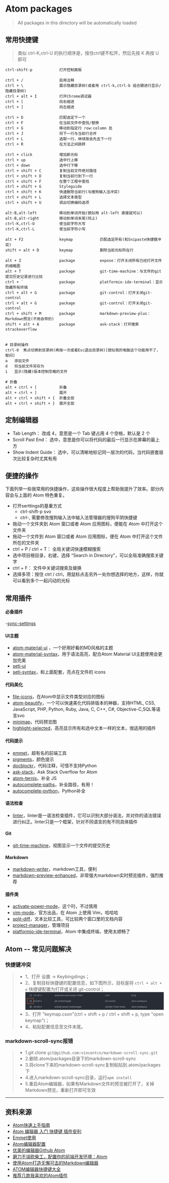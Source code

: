 # Atom packages
>All packages in this directory will be automatically loaded

## 常用快捷键
>类似 ctrl-K,ctrl-U 的执行顺序是，按住ctrl键不松开，然后先按 K 再按 U 即可
```
ctrl-shift-p            打开控制面板

ctrl + /                启用注释
ctrl + \                展示隐藏目录树(或者用 ctrl-k,ctrl-b 组合键进行显示/隐藏目录树)
ctrl + alt + I          打开Chrome调试器
ctrl + [                向右缩进
ctrl + ]                向左缩进

ctrl + D                匹配选定下一个
ctrl + F                在当前文件中查找/替换
ctrl + G                移动到指定行 row:column 处
ctrl + J                将下一行与当前行合并
ctrl + L                选取一行，继续按会先去下一行
ctrl + R                在方法之间跳转

ctrl + click            增加新光标
ctrl + up               选中行上移
ctrl + down             选中行下移
ctrl + shift + C        复制当前文件绝对路径
ctrl + shift + D        复制当前行到下一行
ctrl + shift + F        在整个工程中查找
ctrl + shift + G        Styleguide
ctrl + shift + K        快速删除当前行(与搜狗输入法冲突)
ctrl + shift + L        选择文本类型
ctrl + shift + U        调出切换编码选项

alt-B,alt-left          移动到单词开始(貌似用 alt-left 直接就可以)
alt-B,alt-right         移动到单词末尾(同上)
ctrl-K,ctrl-U           使当前字符大写
ctrl-K,ctrl-L           使当前字符小写

alt + F2                keymap            匹配选定所有(和Snipaste快捷键冲突)
shift + alt + D         keymap            删除当前光标所在行

alt + Z                 package           expose：打开关闭所有已经打开文件的缩略图
alt + T                 package           git-time-machine：与文件的git提交历史记录进行比较
ctrl + `                package           platformio-ide-terminal：显示隐藏所有终端
ctrl + alt + G          package           git-control：打开关闭git-control
ctrl + alt + G          package           git-control：打开关闭git-control
ctrl + shift + M        package           markdown-preview-plus：Markdown预览(不用自带的)
shift + alt + A         package           ask-stack：打开搜索strackoverflow


# 目录树操作
ctrl-0  焦点切换到目录树(再按一次或者Esc退出目录树)[貌似我的电脑这个功能用不了，郁闷]
a   添加文件
d   将当前文件另存为
i   显示(隐藏)版本控制忽略的文件

# 折叠
alt + ctrl + [          折叠
alt + ctrl + ]          展开
alt + ctrl + shift + {  折叠全部
alt + ctrl + shift + }  展开全部
```

## 定制编辑器

- Tab Length： 改成 4，意思是一个 Tab 键占用 4 个空格，默认是 2 个
- Scroll Past End： 选中，意思是你可以将代码的最后一行显示在屏幕的最上方
- Show Indent Guide： 选中，可以清晰地标记同一层次的代码，当代码嵌套层次比较复杂时尤其有用

## 便捷的操作
下面列举一些我常用的快捷操作，这些操作很大程度上帮助我提升了效率。部分内容会与上面的 Atom 特色重复。

- 打开serttings的基重方式
    - ctrl-shift-p  svo
    - ctrl-,    需要修改搜狗输入法中输入法管理器的搜狗平阴快捷键
- 拖动一个文件夹到 Atom 窗口或者 Atom 应用图标，便能在 Atom 中打开这个文件夹
- 拖动一个文件到 Atom 窗口或者 Atom 应用图标，便在 Atom 中打开这个文件所在的文件夹
- ctrl + P / ctrl + T： 全局关键词快速模糊搜索
- 选中项目根目录，右键，选择 “Search in Directory”，可以全局准确搜索关键字
- ctrl + F： 文件中关键词搜索及替换
- 选择多项：按住 ctrl / ctrl，用鼠标点击另外一处你想选择的地方，这样，你就可以看到多个一起闪动的光标


## 常用插件

#### 必备插件
-[sync-settings](https://atom.io/packages/sync-settings)

#### UI主题
- [atom-material-ui](https://atom.io/themes/atom-material-ui) ，一个好用好看的MD风格的主题
- [atom-material-syntax](https://atom.io/themes/atom-material-syntax)，用于语法高亮，配合Atom Material UI主题使用会更加完美
- [seti-ui](https://atom.io/themes/seti-ui)
- [seti-syntax](https://atom.io/themes/seti-syntax)，和上面配套，亮点在文件的 icons

#### 代码美化
- [file-icons](https://atom.io/packages/file-icons)，在Atom中显示文件类型对应的图标
- [atom-beautify](https://atom.io/packages/atom-beautify)，一个可以快速美化代码排版本的神器，支持HTML, CSS, JavaScript, PHP, Python, Ruby, Java, C, C++, C#, Objective-C,SQL等语言svo
- [minimap](https://atom.io/packages/minimap)，代码预览图
- [highlight-selected](https://atom.io/packages/highlight-selected)，高亮显示所有和选中文本一样的文本，很适用的插件

#### 代码提示
- [emmet](https://atom.io/packages/emmet)，超有名的前端工具
- [pigments](https://atom.io/packages/pigments)，颜色提示
- [docblockr](https://atom.io/packages/docblockr)，代码注释，可惜不支持Python
- [ask-stack](https://atom.io/packages/ask-stack)，Ask Stack Overflow for Atom
- [atom-ternjs](https://atom.io/packages/atom-ternjs)，补全 JS
- [autocomplete-paths](https://atom.io/packages/autocomplete-paths)，补全路径，有用！
- [autocomplete-python](https://atom.io/packages/autocomplete-python)，Python补全

#### 语法检查
- [linter](https://atom.io/packages/linter)，linter是一语法检查插件，它可以识别大部分语法，并对你的语法错误进行纠正。linter只是一个框架，针对不同语言的有不同具体插件

#### Git
- [git-time-machine](https://atom.io/themes/git-time-machine)，视图显示一个文件的提交历史

#### Markdown
- [markdown-writer](https://atom.io/packages/markdown-writer)，markdown工具，便利
- [markdown-preview-enhanced](https://atom.io/packages/markdown-preview-enhanced)，非常强大markdown实时预览插件，强烈推荐

#### 插件类
- [activate-power-mode](https://atom.io/packages/activate-power-mode)，这个叼，不过慎用
- [vim-mode](https://atom.io/packages/vim-mode)，官方出品，在 Atom 上使用 Vim，哈哈哈
- [split-diff](https://atom.io/packages/minimap-split-diff)，文本比较工具，可比较两个窗口里的文档内容
- [project-manager](https://atom.io/packages/project-manager)，管理项目
- [platformio-ide-terminal](https://atom.io/packages/platformio-ide-terminal)，Atom 中集成终端，使用太顺畅了


## Atom -- 常见问题解决

### **快捷键冲突**

>- 1、打开 设置 -> Keybingdings；
>- 2、复制目标快捷键的配置信息，如下图所示，目标是将 `ctrl + alt + o` 快捷键配置为打开或关闭 git-control；
![images](https://github.com/jmszwzr/AtomPackages/raw/master/_images/Keybingdings.png)
>- 3、打开 "keymap.cson"(ctrl + shift + p / ctrl + shift + p, type "open keymap")；
>- 4、粘贴配置信息至文件末尾。

### **markdown-scroll-sync报错**

>- 1.git clone `git@github.com:vincentcn/markdown-scroll-sync.git`
>- 2.删除.atom/packages目录下的markdown-scroll-sync
>- 3.将clone下来的markdown-scroll-sync复制粘贴到.atom/packages下
>- 4.进入markdown-scroll-sync目录，运行`apm install`
>- 5.重启Atom编辑器，如果有Markdown文件的预览被打开了，关掉Markdown预览，重新打开即可生效









--------------------
## 资料来源

- [Atom快速上手指南](https://zhuanlan.zhihu.com/p/26175781)
- [Atom 编辑器 入门 快捷键 插件安利](http://www.jianshu.com/p/aa8f8a252ed9)
- [Emmet使用](http://www.cnblogs.com/matchless/archive/2013/04/10/3010628.html)
- [Atom编辑器配置](http://imweb.io/topic/56c12f7e5c49f9d377ed8f1e)
- [优美的编辑器Github Atom](https://crazylxr.github.io/2016/10/10/2016-10-10-%E4%BC%98%E7%BE%8E%E7%9A%84%E7%BC%96%E8%BE%91%E5%99%A8github_atom/)
- [磨刀不误砍柴工，配置你的前端开发环境：Atom](https://segmentfault.com/a/1190000007690359)
- [使用Atom打造无懈可击的Markdown编辑器](http://www.cnblogs.com/fanzhidongyzby/p/6637084.html)
- [ATOM编辑器快捷键大全](http://www.168seo.cn/tools/1279.html)
- [推荐几款我喜欢的Atom插件](http://www.tuicool.com/articles/qmEVfy)
